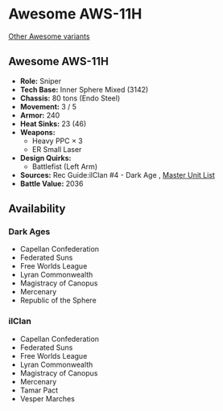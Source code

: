 # Awesome AWS-11H 

[Other Awesome variants](../awesome.md) 

## Awesome AWS-11H 

- **Role:** Sniper 
- **Tech Base:** Inner Sphere Mixed (3142) 
- **Chassis:** 80 tons (Endo Steel) 
- **Movement:** 3 / 5 
- **Armor:** 240 
- **Heat Sinks:** 23 (46) 
- **Weapons:** 
  - Heavy PPC × 3 
  - ER Small Laser 
- **Design Quirks:** 
  - Battlefist (Left Arm) 
- **Sources:** Rec Guide:ilClan #4 - Dark Age , [Master Unit List](http://masterunitlist.info/Unit/Details/7501) 
- **Battle Value:** 2036 

## Availability 

### Dark Ages 

- Capellan Confederation 
- Federated Suns 
- Free Worlds League 
- Lyran Commonwealth 
- Magistracy of Canopus 
- Mercenary 
- Republic of the Sphere 

### ilClan 

- Capellan Confederation 
- Federated Suns 
- Free Worlds League 
- Lyran Commonwealth 
- Magistracy of Canopus 
- Mercenary 
- Tamar Pact 
- Vesper Marches 

